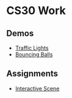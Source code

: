 # CS30 Work

## Demos
- [Traffic Lights](traffic-lights)
- [Bouncing Balls](bouncing-balls)

## Assignments
- [Interactive Scene](interactive-scene)